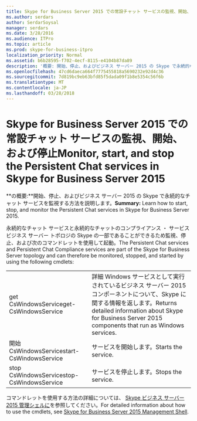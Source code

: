 ```yaml
---
title: Skype for Business Server 2015 での常設チャット サービスの監視、開始、および停止
ms.author: serdars
author: SerdarSoysal
manager: serdars
ms.date: 3/28/2016
ms.audience: ITPro
ms.topic: article
ms.prod: skype-for-business-itpro
localization_priority: Normal
ms.assetid: b6b28595-f702-4ecf-8115-e4104b87da89
description: '概要: 開始、停止、およびビジネス サーバー 2015 の Skype で永続的なチャット サービスを監視する方法を説明します。'
ms.openlocfilehash: 47cd6daeca664f7775455818a5690232e92d4c36
ms.sourcegitcommit: 7d819bc9eb63bfd85f5dada09f1b8e5354c56f6b
ms.translationtype: MT
ms.contentlocale: ja-JP
ms.lasthandoff: 03/28/2018
---
```

# <a name="monitor-start-and-stop-the-persistent-chat-services-in-skype-for-business-server-2015"></a><span data-ttu-id="8a009-103">Skype for Business Server 2015 での常設チャット サービスの監視、開始、および停止</span><span class="sxs-lookup"><span data-stu-id="8a009-103">Monitor, start, and stop the Persistent Chat services in Skype for Business Server 2015</span></span>
 
<span data-ttu-id="8a009-104">**の概要:**開始、停止、およびビジネス サーバー 2015 の Skype で永続的なチャット サービスを監視する方法を説明します。</span><span class="sxs-lookup"><span data-stu-id="8a009-104">**Summary:** Learn how to start, stop, and monitor the Persistent Chat services in Skype for Business Server 2015.</span></span>
  
<span data-ttu-id="8a009-105">永続的なチャット サービスと永続的なチャットのコンプライアンス ・ サービス ビジネス サーバー トポロジの Skype の一部であることができるため監視、停止、および次のコマンドレットを使用して起動。</span><span class="sxs-lookup"><span data-stu-id="8a009-105">The Persistent Chat services and Persistent Chat Compliance services are part of the Skype for Business Server topology and can therefore be monitored, stopped, and started by using the following cmdlets:</span></span>
  
|||
|:-----|:-----|
|<span data-ttu-id="8a009-106">get CsWindowsService</span><span class="sxs-lookup"><span data-stu-id="8a009-106">get-CsWindowsService</span></span>  <br/> |<span data-ttu-id="8a009-107">詳細 Windows サービスとして実行されているビジネス サーバー 2015 コンポーネントについて、Skype に関する情報を返します。</span><span class="sxs-lookup"><span data-stu-id="8a009-107">Returns detailed information about Skype for Business Server 2015 components that run as Windows services.</span></span>  <br/> |
|<span data-ttu-id="8a009-108">開始 CsWindowsService</span><span class="sxs-lookup"><span data-stu-id="8a009-108">start-CsWindowsService</span></span>  <br/> |<span data-ttu-id="8a009-109">サービスを開始します。</span><span class="sxs-lookup"><span data-stu-id="8a009-109">Starts the service.</span></span>  <br/> |
|<span data-ttu-id="8a009-110">stop CsWindowsService</span><span class="sxs-lookup"><span data-stu-id="8a009-110">stop-CsWindowsService</span></span>  <br/> |<span data-ttu-id="8a009-111">サービスを停止します。</span><span class="sxs-lookup"><span data-stu-id="8a009-111">Stops the service.</span></span>  <br/> |
   
<span data-ttu-id="8a009-112">コマンドレットを使用する方法の詳細については、 [Skype ビジネス サーバー 2015 管理シェルに](../management-shell.md)を参照してください。</span><span class="sxs-lookup"><span data-stu-id="8a009-112">For detailed information about how to use the cmdlets, see [Skype for Business Server 2015 Management Shell](../management-shell.md).</span></span>
  

